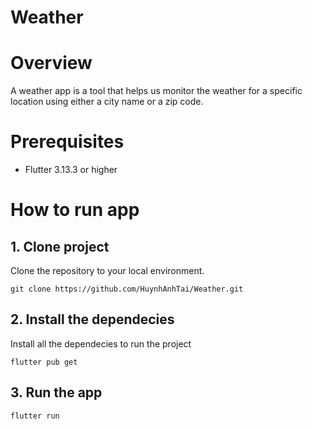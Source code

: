 # Weather

# Overview
A weather app is a tool that helps us monitor the weather for a specific location using either a city name or a zip code.

# Prerequisites
* Flutter 3.13.3 or higher

# How to run app
## 1. Clone project
   Clone the repository to your local environment.
```
git clone https://github.com/HuynhAnhTai/Weather.git
```
## 2. Install the dependecies
Install all the dependecies to run the project
```
flutter pub get
```
## 3. Run the app
```
flutter run
```
